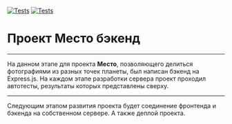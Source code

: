 [![Tests](https://github.com/Elizaveta-Obrezkova/express-mesto-gha/actions/workflows/tests-13-sprint.yml/badge.svg)](https://github.com/Elizaveta-Obrezkova/express-mesto-gha/actions/workflows/tests-13-sprint.yml) [![Tests](https://github.com/Elizaveta-Obrezkova/express-mesto-gha/actions/workflows/tests-14-sprint.yml/badge.svg)](https://github.com/Elizaveta-Obrezkova/express-mesto-gha/actions/workflows/tests-14-sprint.yml)

# Проект Место бэкенд

***

На данном этапе для проекта **Место**, позволяющего делиться фотографиями из разных точек планеты, был написан бэкенд на Express.js. На каждом этапе разработки сервера  проект проходил автотесты, результаты которых представлены сверху.

***

Следующим этапом развития проекта будет соединение фронтенда и бэкенда на собственном сервере. А также деплой проекта.
